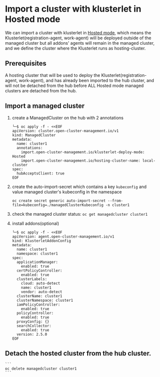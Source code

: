 [comment]: # ( Copyright Contributors to the Open Cluster Management project )

# Import a cluster with klusterlet in Hosted mode

We can import a cluster with klusterlet in [Hosted mode](https://github.com/open-cluster-management-io/registration-operator/tree/v0.7.0#deploy-spokeklusterlet-with-hosted-mode), which means the Klusterlet(registration-agent, work-agent) will be deployed outside of the managed cluster but all addons' agents will remain in the managed cluster, and we define the cluster where the Klusterlet runs as hosting-cluster.

## Prerequisites

A hosting cluster that will be used to deploy the Klusterlet(registration-agent, work-agent), and has already been imported to the hub cluster, and will not be detached from the hub before ALL Hosted mode managed clusters are detached from the hub.

## Import a managed cluster

1. create a ManagedCluster on the hub with 2 annotations
    ```
    ╰─$ oc apply -f - <<EOF
    apiVersion: cluster.open-cluster-management.io/v1
    kind: ManagedCluster
    metadata:
      name: cluster1
      annotations:
        import.open-cluster-management.io/klusterlet-deploy-mode: Hosted
        import.open-cluster-management.io/hosting-cluster-name: local-cluster
    spec:
      hubAcceptsClient: true
    EOF
    ```

2. create the auto-import-secret which contains a key `kubeconfig` and value managed cluster's kubeconfig in the <managed-cluster-name> namespace

    ```
    oc create secret generic auto-import-secret --from-file=kubeconfig=./managedClusterKubeconfig -n cluster1
    ```

3. check the managed cluster status: `oc get managedcluster cluster1`

4. install addons(optional)
    ```
    ╰─$ oc apply -f - <<EOF
    apiVersion: agent.open-cluster-management.io/v1
    kind: KlusterletAddonConfig
    metadata:
      name: cluster1
      namespace: cluster1
    spec:
      applicationManager:
        enabled: true
      certPolicyController:
        enabled: true
      clusterLabels:
        cloud: auto-detect
        name: cluster1
        vendor: auto-detect
      clusterName: cluster1
      clusterNamespace: cluster1
      iamPolicyController:
        enabled: true
      policyController:
        enabled: true
      proxyConfig: {}
      searchCollector:
        enabled: true
      version: 2.5.0
    EOF
    ```

## Detach the hosted cluster from the hub cluster.
    ```
    oc delete managedcluster cluster1
    ```

